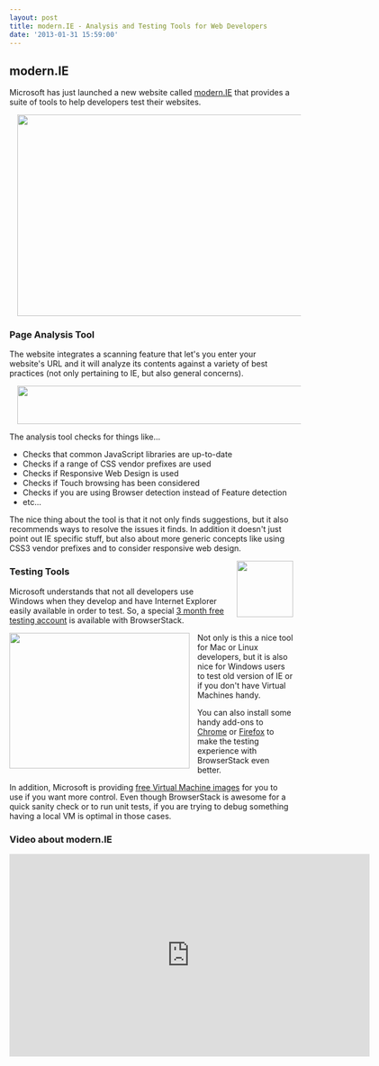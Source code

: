 ```yaml
---
layout: post
title: modern.IE - Analysis and Testing Tools for Web Developers
date: '2013-01-31 15:59:00'
---
```


<h2>
modern.IE</h2>

Microsoft has just launched a new website called <a href="http://www.modern.ie/">modern.IE</a> that provides a suite of tools to help developers test their websites. 

<div class="separator" style="clear: both; text-align: center;">
<a href="http://4.bp.blogspot.com/-pf-2JD11LJo/UQqSiWkUA1I/AAAAAAAAXHQ/RyifmzbyOQ0/s1600/modernie-crop-m.png" imageanchor="1" style="margin-left: 1em; margin-right: 1em;"><img border="0" height="358" src="http://4.bp.blogspot.com/-pf-2JD11LJo/UQqSiWkUA1I/AAAAAAAAXHQ/RyifmzbyOQ0/s640/modernie-crop-m.png" width="640" /></a></div>

<h3>
Page Analysis Tool</h3>

The website integrates a scanning feature that let's you enter your website's URL and it will analyze its contents against a variety of best practices (not only pertaining to IE, but also general concerns).

<div class="separator" style="clear: both; text-align: center;">
<a href="http://1.bp.blogspot.com/-Cs4Vob3xz5s/UQqRo62DEYI/AAAAAAAAXHI/oMbSzhgZ9ck/s1600/modernie-scan.png" imageanchor="1" style="margin-left: 1em; margin-right: 1em;"><img border="0" height="68" src="http://1.bp.blogspot.com/-Cs4Vob3xz5s/UQqRo62DEYI/AAAAAAAAXHI/oMbSzhgZ9ck/s640/modernie-scan.png" width="640" /></a></div>

The analysis tool checks for things like...

<ul>
<li>Checks that common JavaScript libraries are up-to-date</li>
<li>Checks if a range of CSS vendor prefixes are used</li>
<li>Checks if Responsive Web Design is used</li>
<li>Checks if Touch browsing has been considered</li>
<li>Checks if you are using Browser detection instead of Feature detection</li>
<li>etc...</li>
</ul>

The nice thing about the tool is that it not only finds suggestions, but it also recommends ways to resolve the issues it finds. In addition it doesn't just point out IE specific stuff, but also about more generic concepts like using CSS3 vendor prefixes and to consider responsive web design.

<div class="separator" style="clear: both; text-align: center;">
<a href="http://4.bp.blogspot.com/-p32CgHJ8f24/UQqPBuMmtNI/AAAAAAAAXHA/2pgy5fSa2TA/s1600/logo-separate-big.png" imageanchor="1" style="clear: right; float: right; margin-bottom: 1em; margin-left: 1em;"><img border="0" height="100" src="http://4.bp.blogspot.com/-p32CgHJ8f24/UQqPBuMmtNI/AAAAAAAAXHA/2pgy5fSa2TA/s200/logo-separate-big.png" width="100" /></a></div>
<h3>
Testing Tools</h3>

Microsoft understands that not all developers use Windows when they develop and have Internet Explorer easily available in order to test. So, a special <a href="http://www.modern.ie/virtualization-tools">3 month free testing account</a> is available with BrowserStack.

<div class="separator" style="clear: both; text-align: center;">
<a href="http://2.bp.blogspot.com/-2xNdDGtRAMs/UQqaT2jZlbI/AAAAAAAAXHk/wInWH8O2OFE/s1600/Screen+Shot+2013-01-31+at+10.21.08+AM.png" imageanchor="1" style="clear: left; float: left; margin-bottom: 1em; margin-right: 1em;"><img border="0" height="241" src="http://2.bp.blogspot.com/-2xNdDGtRAMs/UQqaT2jZlbI/AAAAAAAAXHk/wInWH8O2OFE/s320/Screen+Shot+2013-01-31+at+10.21.08+AM.png" width="320" /></a></div>
Not only is this a nice tool for Mac or Linux developers, but it is also nice for Windows users to test old version of IE or if you don't have Virtual Machines handy.

You can also install some handy add-ons to <a href="https://chrome.google.com/webstore/detail/test-ie/eldlkpeoddgbmpjlnpfblfpgodnojfjl/related">Chrome</a> or <a href="https://addons.mozilla.org/en-US/firefox/addon/test-ie/">Firefox</a> to make the testing experience with BrowserStack even better.

In addition, Microsoft is providing <a href="http://www.modern.ie/virtualization-tools">free Virtual Machine images</a> for you to use if you want more control. Even though BrowserStack is awesome for a quick sanity check or to run unit tests, if you are trying to debug something having a local VM is optimal in those cases.

<h3>
Video about modern.IE</h3>

<iframe allowfullscreen="" frameborder="0" height="360" src="http://www.youtube.com/embed/MH_Dao4FEfQ" width="640"></iframe>
